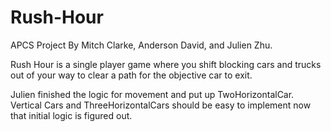 # Rush-Hour
APCS Project
By Mitch Clarke, Anderson David, and Julien Zhu.

Rush Hour is a single player game where you shift blocking cars and trucks out of your way to clear a path for the objective car to exit.

Julien finished the logic for movement and put up TwoHorizontalCar. Vertical Cars and ThreeHorizontalCars should be easy to implement now that initial logic is figured out.
